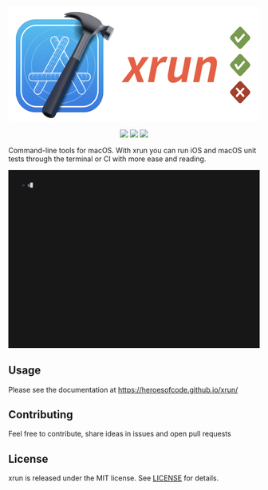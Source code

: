 <p align="center">
	<img src="https://raw.githubusercontent.com/heroesofcode/xrun/main/assets/logo.png" width="530" height="230" alt="Logo">
</p>

<p align="center">
    <a href="https://github.com/heroesofcode/xrun/actions/workflows/CI.yml"><img src="https://github.com/heroesofcode/xrun/actions/workflows/CI.yml/badge.svg"></a>
    <a href="https://crates.io/crates/xrun"><img src="https://img.shields.io/crates/v/xrun"></a>
    <a href="https://github.com/heroesofcode/xrun/blob/main/LICENSE"><img src="https://img.shields.io/github/license/heroesofcode/xrun.svg"></a>
</p>

Command-line tools for macOS. With xrun you can run iOS and macOS unit tests through the terminal or CI with more ease and reading.

<img src="https://raw.githubusercontent.com/heroesofcode/xrun/main/assets/example.gif">

## Usage

Please see the documentation at https://heroesofcode.github.io/xrun/

## Contributing

Feel free to contribute, share ideas in issues and open pull requests

## License

xrun is released under the MIT license. See [LICENSE](https://github.com/heroesofcode/xrun/blob/main/LICENSE) for details.

